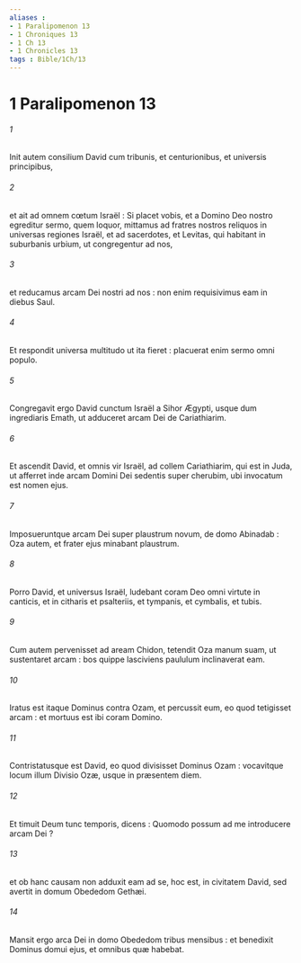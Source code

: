 ```yaml
---
aliases : 
- 1 Paralipomenon 13
- 1 Chroniques 13
- 1 Ch 13
- 1 Chronicles 13
tags : Bible/1Ch/13
---
```


# 1 Paralipomenon 13

###### 1
Init autem consilium David cum tribunis, et centurionibus, et universis principibus,
###### 2
et ait ad omnem cœtum Israël : Si placet vobis, et a Domino Deo nostro egreditur sermo, quem loquor, mittamus ad fratres nostros reliquos in universas regiones Israël, et ad sacerdotes, et Levitas, qui habitant in suburbanis urbium, ut congregentur ad nos,
###### 3
et reducamus arcam Dei nostri ad nos : non enim requisivimus eam in diebus Saul.
###### 4
Et respondit universa multitudo ut ita fieret : placuerat enim sermo omni populo.
###### 5
Congregavit ergo David cunctum Israël a Sihor Ægypti, usque dum ingrediaris Emath, ut adduceret arcam Dei de Cariathiarim.
###### 6
Et ascendit David, et omnis vir Israël, ad collem Cariathiarim, qui est in Juda, ut afferret inde arcam Domini Dei sedentis super cherubim, ubi invocatum est nomen ejus.
###### 7
Imposueruntque arcam Dei super plaustrum novum, de domo Abinadab : Oza autem, et frater ejus minabant plaustrum.
###### 8
Porro David, et universus Israël, ludebant coram Deo omni virtute in canticis, et in citharis et psalteriis, et tympanis, et cymbalis, et tubis.
###### 9
Cum autem pervenisset ad aream Chidon, tetendit Oza manum suam, ut sustentaret arcam : bos quippe lasciviens paululum inclinaverat eam.
###### 10
Iratus est itaque Dominus contra Ozam, et percussit eum, eo quod tetigisset arcam : et mortuus est ibi coram Domino.
###### 11
Contristatusque est David, eo quod divisisset Dominus Ozam : vocavitque locum illum Divisio Ozæ, usque in præsentem diem.
###### 12
Et timuit Deum tunc temporis, dicens : Quomodo possum ad me introducere arcam Dei ?
###### 13
et ob hanc causam non adduxit eam ad se, hoc est, in civitatem David, sed avertit in domum Obededom Gethæi.
###### 14
Mansit ergo arca Dei in domo Obededom tribus mensibus : et benedixit Dominus domui ejus, et omnibus quæ habebat.
